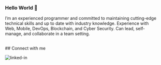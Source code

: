 
### Hello World 👋

I’m an experienced programmer and committed to
maintaining cutting-edge technical skills and up to
date with industry knowledge. Experience with Web,
Mobile, DevOps, Blockchain, and Cyber Security. Can
lead, self-manage, and collaborate in a team setting.

<br>
## Connect with me

[<img align="left" alt="linked-in" src="https://img.shields.io/badge/linkedin-%230077B5.svg?&style=for-the-badge&logo=linkedin&logoColor=white" />](www.linkedin.com/in/purple227/)

